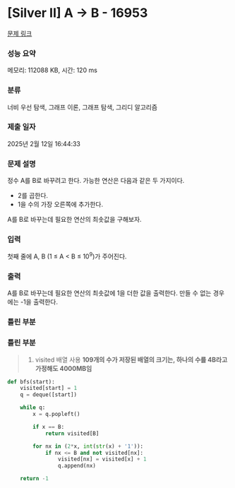 # [Silver II] A → B - 16953 

[문제 링크](https://www.acmicpc.net/problem/16953) 

### 성능 요약

메모리: 112088 KB, 시간: 120 ms

### 분류

너비 우선 탐색, 그래프 이론, 그래프 탐색, 그리디 알고리즘

### 제출 일자

2025년 2월 12일 16:44:33

### 문제 설명

<p>정수 A를 B로 바꾸려고 한다. 가능한 연산은 다음과 같은 두 가지이다.</p>

<ul>
	<li>2를 곱한다.</li>
	<li>1을 수의 가장 오른쪽에 추가한다. </li>
</ul>

<p>A를 B로 바꾸는데 필요한 연산의 최솟값을 구해보자.</p>

### 입력 

 <p>첫째 줄에 A, B (1 ≤ A < B ≤ 10<sup>9</sup>)가 주어진다.</p>

### 출력 

 <p>A를 B로 바꾸는데 필요한 연산의 최솟값에 1을 더한 값을 출력한다. 만들 수 없는 경우에는 -1을 출력한다.</p>

### 틀린 부분 
### 틀린 부분 
> 1. visited 배열 사용 **109개의 수가 저장된 배열의 크기는, 하나의 수를 4B라고 가정해도 4000MB임**
~~~python
def bfs(start):
    visited[start] = 1
    q = deque([start])

    while q:
        x = q.popleft()

        if x == B:
            return visited[B]

        for nx in (2*x, int(str(x) + '1')):
            if nx <= B and not visited[nx]:
                visited[nx] = visited[x] + 1
                q.append(nx)

    return -1
~~~


